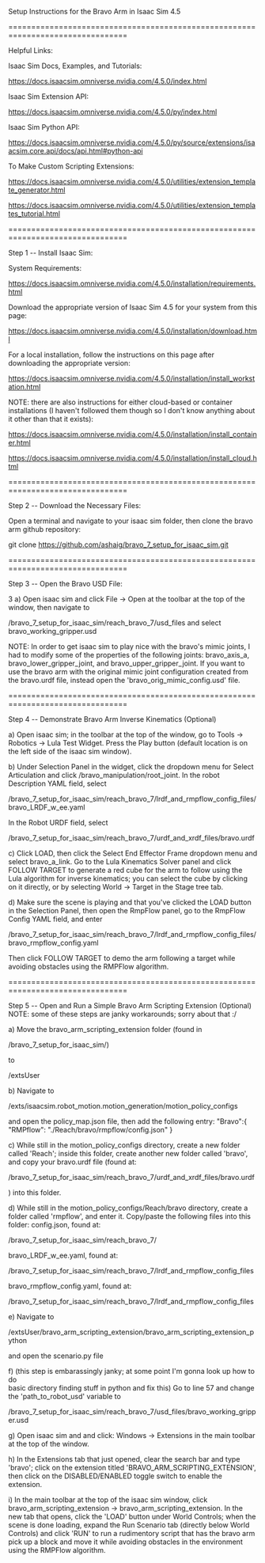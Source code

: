 

Setup Instructions for the Bravo Arm in Isaac Sim 4.5


================================================================================


Helpful Links:

Isaac Sim Docs, Examples, and Tutorials: 

https://docs.isaacsim.omniverse.nvidia.com/4.5.0/index.html

Isaac Sim Extension API: 

https://docs.isaacsim.omniverse.nvidia.com/4.5.0/py/index.html

Isaac Sim Python API: 

https://docs.isaacsim.omniverse.nvidia.com/4.5.0/py/source/extensions/isaacsim.core.api/docs/api.html#python-api

To Make Custom Scripting Extensions: 

https://docs.isaacsim.omniverse.nvidia.com/4.5.0/utilities/extension_template_generator.html

https://docs.isaacsim.omniverse.nvidia.com/4.5.0/utilities/extension_templates_tutorial.html


================================================================================


Step 1 -- Install Isaac Sim:

System Requirements: 

https://docs.isaacsim.omniverse.nvidia.com/4.5.0/installation/requirements.html

Download the appropriate version of Isaac Sim 4.5 for your system from this 
page: 

https://docs.isaacsim.omniverse.nvidia.com/4.5.0/installation/download.html

For a local installation, follow the instructions on this page after downloading 
the appropriate version: 

https://docs.isaacsim.omniverse.nvidia.com/4.5.0/installation/install_workstation.html

NOTE: there are also instructions for either cloud-based or container 
installations (I haven't followed them though so I don't know anything about it 
other than that it exists): 

https://docs.isaacsim.omniverse.nvidia.com/4.5.0/installation/install_container.html

https://docs.isaacsim.omniverse.nvidia.com/4.5.0/installation/install_cloud.html


================================================================================


Step 2 -- Download the Necessary Files: 

Open a terminal and navigate to your isaac sim folder, then clone the bravo arm 
github repository: 

git clone https://github.com/ashaig/bravo_7_setup_for_isaac_sim.git


================================================================================


Step 3 -- Open the Bravo USD File:

3 a)
Open isaac sim and click File -> Open at the toolbar at the top of the window, 
then navigate to 

<your isaac sim folder>/bravo_7_setup_for_isaac_sim/reach_bravo_7/usd_files
and select bravo_working_gripper.usd

NOTE: In order to get isaac sim to play nice with the bravo's mimic joints, I 
had to modify some of the properties of the following joints: bravo_axis_a, 
bravo_lower_gripper_joint, and bravo_upper_gripper_joint. If you want to use the 
bravo arm with the original mimic joint configuration created from the 
bravo.urdf file, instead open the 'bravo_orig_mimic_config.usd' file. 


================================================================================


Step 4 -- Demonstrate Bravo Arm Inverse Kinematics (Optional)

a) 
Open isaac sim; in the toolbar at the top of the window, go to Tools -> 
Robotics -> Lula Test Widget. Press the Play button (default location is on the 
left side of the isaac sim window). 

b)
Under Selection Panel in the widget, click the dropdown menu for Select 
Articulation and click /bravo_manipulation/root_joint. In the robot Description 
YAML field, select 

<your isaac sim folder>/bravo_7_setup_for_isaac_sim/reach_bravo_7/lrdf_and_rmpflow_config_files/bravo_LRDF_w_ee.yaml

In the Robot URDF field, select 

<your isaac sim folder>/bravo_7_setup_for_isaac_sim/reach_bravo_7/urdf_and_xrdf_files/bravo.urdf

c)
Click LOAD, then click the Select End Effector Frame dropdown menu and select 
bravo_a_link. Go to the Lula Kinematics Solver panel and click FOLLOW TARGET to 
generate a red cube for the arm to follow using the Lula algorithm for inverse 
kinematics; you can select the cube by clicking on it directly, or by selecting 
World -> Target in the Stage tree tab. 

d)
Make sure the scene is playing and that you've clicked the LOAD button in the 
Selection Panel, then open the RmpFlow panel, go to the RmpFlow Config YAML 
field, and enter 

<your isaac sim folder>/bravo_7_setup_for_isaac_sim/reach_bravo_7/lrdf_and_rmpflow_config_files/bravo_rmpflow_config.yaml

Then click FOLLOW TARGET to demo the arm following a target while avoiding 
obstacles using the RMPFlow algorithm. 


================================================================================


Step 5 -- Open and Run a Simple Bravo Arm Scripting Extension (Optional)
NOTE: some of these steps are janky workarounds; sorry about that :/

a)
Move the bravo_arm_scripting_extension folder (found in 

<your isaac sim folder>/bravo_7_setup_for_isaac_sim/) 

to 

<your isaac sim folder>/extsUser

b)
Navigate to 

<your isaac sim folder>/exts/isaacsim.robot_motion.motion_generation/motion_policy_configs

and open the policy_map.json file, then add the following entry:
	"Bravo":{
		"RMPflow": "./Reach/bravo/rmpflow/config.json"
	}

c)
While still in the motion_policy_configs directory, create a new folder called 
'Reach'; inside this folder, create another new folder called 'bravo', and copy 
your bravo.urdf file (found at: 

<your isaac sim folder>/bravo_7_setup_for_isaac_sim/reach_bravo_7/urdf_and_xrdf_files/bravo.urdf

) into this folder. 

d) 
While still in the motion_policy_configs/Reach/bravo directory, create a folder 
called 'rmpflow', and enter it. Copy/paste the following files into this folder: 
config.json, found at:  

<your isaac sim folder>/bravo_7_setup_for_isaac_sim/reach_bravo_7/

bravo_LRDF_w_ee.yaml, found at: 

<your isaac sim folder>/bravo_7_setup_for_isaac_sim/reach_bravo_7/lrdf_and_rmpflow_config_files

bravo_rmpflow_config.yaml, found at: 

<your isaac sim folder>/bravo_7_setup_for_isaac_sim/reach_bravo_7/lrdf_and_rmpflow_config_files

e) 
Navigate to 

<your isaac sim folder>/extsUser/bravo_arm_scripting_extension/bravo_arm_scripting_extension_python

and open the scenario.py file

f) 
(this step is embarassingly janky; at some point I'm gonna look up how to do  
basic directory finding stuff in python and fix this)
Go to line 57 and change the 'path_to_robot_usd' variable to 

<your isaac sim folder>/bravo_7_setup_for_isaac_sim/reach_bravo_7/usd_files/bravo_working_gripper.usd

g)
Open isaac sim and and click: Windows -> Extensions in the main toolbar at the 
top of the window. 

h)
In the Extensions tab that just opened, clear the search bar and type 'bravo'; 
click on the extension titled 'BRAVO_ARM_SCRIPTING_EXTENSION', then click on the 
DISABLED/ENABLED toggle switch to enable the extension.

i)
In the main toolbar at the top of the isaac sim window, click 
bravo_arm_scripting_extension -> bravo_arm_scripting_extension. In the new tab 
that opens, click the 'LOAD' button under World Controls; when the scene is done 
loading, expand the Run Scenario tab (directly below World Controls) and click 
'RUN' to run a rudimentory script that has the bravo arm pick up a block and 
move it while avoiding obstacles in the environment using the RMPFlow algorithm. 
